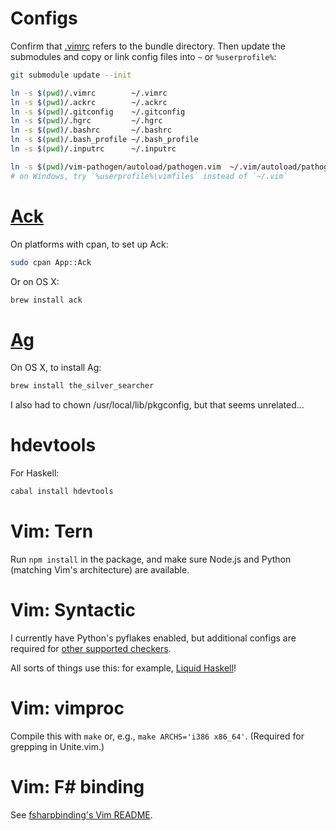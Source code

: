 Configs
=======

Confirm that [.vimrc](.vimrc) refers to the bundle directory.  Then update the submodules and copy or link config files into `~` or `%userprofile%`:

```bash
git submodule update --init

ln -s $(pwd)/.vimrc        ~/.vimrc
ln -s $(pwd)/.ackrc        ~/.ackrc
ln -s $(pwd)/.gitconfig    ~/.gitconfig
ln -s $(pwd)/.hgrc         ~/.hgrc
ln -s $(pwd)/.bashrc       ~/.bashrc
ln -s $(pwd)/.bash_profile ~/.bash_profile
ln -s $(pwd)/.inputrc      ~/.inputrc

ln -s $(pwd)/vim-pathogen/autoload/pathogen.vim  ~/.vim/autoload/pathogen.vim
# on Windows, try `%userprofile%\vimfiles` instead of `~/.vim`
```


[Ack](http://beyondgrep.com/install/)
===

On platforms with cpan, to set up Ack:

```bash
sudo cpan App::Ack
```

Or on OS X:

```bash
brew install ack
```

[Ag](https://github.com/ggreer/the_silver_searcher)
==

On OS X, to install Ag:

```bash
brew install the_silver_searcher
```

I also had to chown /usr/local/lib/pkgconfig, but that seems unrelated...


hdevtools
=========

For Haskell:

```bash
cabal install hdevtools
```


Vim: Tern
=========

Run `npm install` in the package, and make sure Node.js and Python (matching Vim's architecture) are available.


Vim: Syntactic
==============

I currently have Python's pyflakes enabled, but additional configs are required for [other supported checkers](https://github.com/scrooloose/syntastic/wiki/Syntax-Checkers).

All sorts of things use this: for example, [Liquid Haskell](https://github.com/ucsd-progsys/liquid-types.vim)!


Vim: vimproc
============

Compile this with `make` or, e.g., `make ARCHS='i386 x86_64'`.  (Required for grepping in Unite.vim.)


Vim: F# binding
===============

See [fsharpbinding's Vim README](https://github.com/fsharp/fsharpbinding/blob/master/vim/README.mkd).



